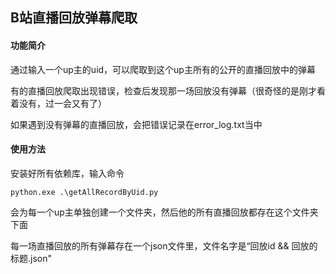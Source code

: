 ## B站直播回放弹幕爬取

#### 功能简介

通过输入一个up主的uid，可以爬取到这个up主所有的公开的直播回放中的弹幕

有的直播回放爬取出现错误，检查后发现那一场回放没有弹幕（很奇怪的是刚才看着没有，过一会又有了）

如果遇到没有弹幕的直播回放，会把错误记录在error_log.txt当中

#### 使用方法

安装好所有依赖库，输入命令

`python.exe .\getAllRecordByUid.py`

会为每一个up主单独创建一个文件夹，然后他的所有直播回放都存在这个文件夹下面

每一场直播回放的所有弹幕存在一个json文件里，文件名字是“回放id && 回放的标题.json"